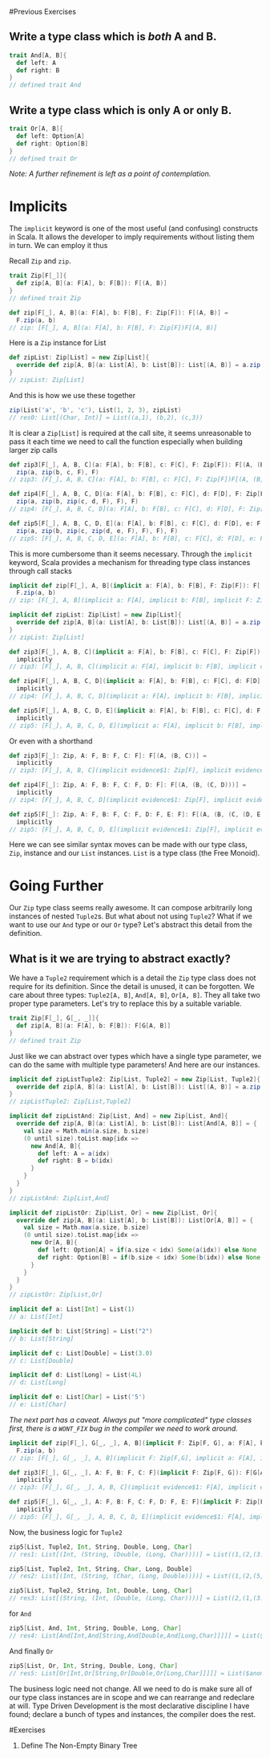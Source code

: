 #Previous Exercises
## Write a type class which is *both* A and B.
```scala
trait And[A, B]{
  def left: A
  def right: B
}
// defined trait And
```

## Write a type class which is only A or only B. 
```scala
trait Or[A, B]{
  def left: Option[A]
  def right: Option[B]
}
// defined trait Or
```
*Note: A further refinement is left as a point of contemplation.*

# Implicits
The `implicit` keyword is one of the most useful (and confusing) constructs in Scala. It allows the developer to imply requirements without listing them in turn. We can employ it thus

Recall `Zip` and `zip`.
```scala
trait Zip[F[_]]{
  def zip[A, B](a: F[A], b: F[B]): F[(A, B)]
}
// defined trait Zip

def zip[F[_], A, B](a: F[A], b: F[B], F: Zip[F]): F[(A, B)] =
  F.zip(a, b)
// zip: [F[_], A, B](a: F[A], b: F[B], F: Zip[F])F[(A, B)]
```
Here is a `Zip` instance for List
```scala
def zipList: Zip[List] = new Zip[List]{
  override def zip[A, B](a: List[A], b: List[B]): List[(A, B)] = a.zip(b)
}
// zipList: Zip[List]
```
And this is how we use these together
```scala
zip(List('a', 'b', 'c'), List(1, 2, 3), zipList)
// res0: List[(Char, Int)] = List((a,1), (b,2), (c,3))
```
It is clear a `Zip[List]` is required at the call site, it seems unreasonable to pass it each time we need to call the function especially when building larger zip calls
```scala
def zip3[F[_], A, B, C](a: F[A], b: F[B], c: F[C], F: Zip[F]): F[(A, (B, C))] =
  zip(a, zip(b, c, F), F)
// zip3: [F[_], A, B, C](a: F[A], b: F[B], c: F[C], F: Zip[F])F[(A, (B, C))]

def zip4[F[_], A, B, C, D](a: F[A], b: F[B], c: F[C], d: F[D], F: Zip[F]): F[(A, (B, (C, D)))] =
  zip(a, zip(b, zip(c, d, F), F), F)
// zip4: [F[_], A, B, C, D](a: F[A], b: F[B], c: F[C], d: F[D], F: Zip[F])F[(A, (B, (C, D)))]

def zip5[F[_], A, B, C, D, E](a: F[A], b: F[B], c: F[C], d: F[D], e: F[E], F: Zip[F]): F[(A, (B, (C, (D, E))))] =
  zip(a, zip(b, zip(c, zip(d, e, F), F), F), F)
// zip5: [F[_], A, B, C, D, E](a: F[A], b: F[B], c: F[C], d: F[D], e: F[E], F: Zip[F])F[(A, (B, (C, (D, E))))]
```
This is more cumbersome than it seems necessary. Through the `implicit` keyword, Scala provides a mechanism for threading type class instances through call stacks
```scala
implicit def zip[F[_], A, B](implicit a: F[A], b: F[B], F: Zip[F]): F[(A, B)] =
  F.zip(a, b)
// zip: [F[_], A, B](implicit a: F[A], implicit b: F[B], implicit F: Zip[F])F[(A, B)]

implicit def zipList: Zip[List] = new Zip[List]{
  override def zip[A, B](a: List[A], b: List[B]): List[(A, B)] = a.zip(b)
}
// zipList: Zip[List]

def zip3[F[_], A, B, C](implicit a: F[A], b: F[B], c: F[C], F: Zip[F]): F[(A, (B, C))] =
  implicitly
// zip3: [F[_], A, B, C](implicit a: F[A], implicit b: F[B], implicit c: F[C], implicit F: Zip[F])F[(A, (B, C))]

def zip4[F[_], A, B, C, D](implicit a: F[A], b: F[B], c: F[C], d: F[D], F: Zip[F]): F[(A, (B, (C, D)))] =
  implicitly
// zip4: [F[_], A, B, C, D](implicit a: F[A], implicit b: F[B], implicit c: F[C], implicit d: F[D], implicit F: Zip[F])F[(A, (B, (C, D)))]

def zip5[F[_], A, B, C, D, E](implicit a: F[A], b: F[B], c: F[C], d: F[D], e: F[E], F: Zip[F]): F[(A, (B, (C, (D, E))))] =
  implicitly
// zip5: [F[_], A, B, C, D, E](implicit a: F[A], implicit b: F[B], implicit c: F[C], implicit d: F[D], implicit e: F[E], implicit F: Zip[F])F[(A, (B, (C, (D, E))))]
```
Or even with a shorthand
```scala
def zip3[F[_]: Zip, A: F, B: F, C: F]: F[(A, (B, C))] =
  implicitly
// zip3: [F[_], A, B, C](implicit evidence$1: Zip[F], implicit evidence$2: F[A], implicit evidence$3: F[B], implicit evidence$4: F[C])F[(A, (B, C))]

def zip4[F[_]: Zip, A: F, B: F, C: F, D: F]: F[(A, (B, (C, D)))] =
  implicitly
// zip4: [F[_], A, B, C, D](implicit evidence$1: Zip[F], implicit evidence$2: F[A], implicit evidence$3: F[B], implicit evidence$4: F[C], implicit evidence$5: F[D])F[(A, (B, (C, D)))]

def zip5[F[_]: Zip, A: F, B: F, C: F, D: F, E: F]: F[(A, (B, (C, (D, E))))] =
  implicitly
// zip5: [F[_], A, B, C, D, E](implicit evidence$1: Zip[F], implicit evidence$2: F[A], implicit evidence$3: F[B], implicit evidence$4: F[C], implicit evidence$5: F[D], implicit evidence$6: F[E])F[(A, (B, (C, (D, E))))]
```
Here we can see similar syntax moves can be made with our type class, `Zip`, instance and our `List` instances. `List` is a type class (the Free Monoid).

# Going Further
Our `Zip` type class seems really awesome. It can compose arbitrarily long instances of nested `Tuple2`s. But what about not using `Tuple2`? What if we want to use our `And` type or our `Or` type? Let's abstract this detail from the definition.

## What is it we are trying to abstract exactly?
We have a `Tuple2` requirement which is a detail the `Zip` type class does not require for its definition. Since the detail is unused, it can be forgotten. We care about three types: `Tuple2[A, B]`, `And[A, B]`, `Or[A, B]`. They all take two proper type parameters. Let's try to replace this by a suitable variable.

```scala
trait Zip[F[_], G[_, _]]{
  def zip[A, B](a: F[A], b: F[B]): F[G[A, B]]
}
// defined trait Zip
```
Just like we can abstract over types which have a single type parameter, we can do the same with multiple type parameters! And here are our instances.
```scala
implicit def zipListTuple2: Zip[List, Tuple2] = new Zip[List, Tuple2]{
  override def zip[A, B](a: List[A], b: List[B]): List[(A, B)] = a.zip(b)
}
// zipListTuple2: Zip[List,Tuple2]

implicit def zipListAnd: Zip[List, And] = new Zip[List, And]{
  override def zip[A, B](a: List[A], b: List[B]): List[And[A, B]] = {
    val size = Math.min(a.size, b.size)
    (0 until size).toList.map{idx =>
      new And[A, B]{
        def left: A = a(idx)
        def right: B = b(idx)
      }
    }
  }
}
// zipListAnd: Zip[List,And]

implicit def zipListOr: Zip[List, Or] = new Zip[List, Or]{
  override def zip[A, B](a: List[A], b: List[B]): List[Or[A, B]] = {
    val size = Math.max(a.size, b.size)
    (0 until size).toList.map{idx =>
      new Or[A, B]{
        def left: Option[A] = if(a.size < idx) Some(a(idx)) else None
        def right: Option[B] = if(b.size < idx) Some(b(idx)) else None
      }
    }
  }
}
// zipListOr: Zip[List,Or]

implicit def a: List[Int] = List(1)
// a: List[Int]

implicit def b: List[String] = List("2")
// b: List[String]

implicit def c: List[Double] = List(3.0)
// c: List[Double]

implicit def d: List[Long] = List(4L)
// d: List[Long]

implicit def e: List[Char] = List('5')
// e: List[Char]
```
*The next part has a caveat. Always put "more complicated" type classes first, there is a `WONT_FIX` bug in the compiler we need to work around.*
```scala
implicit def zip[F[_], G[_, _], A, B](implicit F: Zip[F, G], a: F[A], b: F[B]): F[G[A, B]] =
  F.zip(a, b)
// zip: [F[_], G[_, _], A, B](implicit F: Zip[F,G], implicit a: F[A], implicit b: F[B])F[G[A,B]]

def zip3[F[_], G[_, _], A: F, B: F, C: F](implicit F: Zip[F, G]): F[G[A, G[B, C]]] =
  implicitly
// zip3: [F[_], G[_, _], A, B, C](implicit evidence$1: F[A], implicit evidence$2: F[B], implicit evidence$3: F[C], implicit F: Zip[F,G])F[G[A,G[B,C]]]

def zip5[F[_], G[_, _], A: F, B: F, C: F, D: F, E: F](implicit F: Zip[F, G]): F[G[A, G[B, G[C, G[D, E]]]]] =
  implicitly
// zip5: [F[_], G[_, _], A, B, C, D, E](implicit evidence$1: F[A], implicit evidence$2: F[B], implicit evidence$3: F[C], implicit evidence$4: F[D], implicit evidence$5: F[E], implicit F: Zip[F,G])F[G[A,G[B,G[C,G[D,E]]]]]
```
Now, the business logic for `Tuple2`
```scala
zip5[List, Tuple2, Int, String, Double, Long, Char]
// res1: List[(Int, (String, (Double, (Long, Char))))] = List((1,(2,(3.0,(4,5)))))

zip5[List, Tuple2, Int, String, Char, Long, Double]
// res2: List[(Int, (String, (Char, (Long, Double))))] = List((1,(2,(5,(4,3.0)))))

zip5[List, Tuple2, String, Int, Double, Long, Char]
// res3: List[(String, (Int, (Double, (Long, Char))))] = List((2,(1,(3.0,(4,5)))))
```
for `And`
```scala
zip5[List, And, Int, String, Double, Long, Char]
// res4: List[And[Int,And[String,And[Double,And[Long,Char]]]]] = List($anon$1$$anon$2@1e6f537)
```
And finally `Or`
```scala
zip5[List, Or, Int, String, Double, Long, Char]
// res5: List[Or[Int,Or[String,Or[Double,Or[Long,Char]]]]] = List($anon$1$$anon$2@ca044f)
```
The business logic need not change. All we need to do is make sure all of our type class instances are in scope and we can rearrange and redeclare at will. Type Driven Development is the most declarative discipline I have found; declare a bunch of types and instances, the compiler does the rest.

#Exercises
1. Define The Non-Empty Binary Tree

